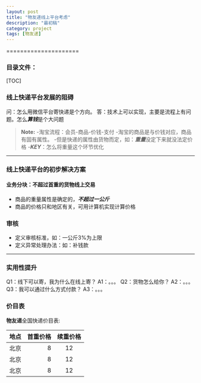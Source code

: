 ```yaml
---
layout: post
title: "物友递线上平台考虑"
description: "最初稿"
category: project 
tags: [物友递]
--- 
```

=====================
### 目录文件：

[TOC]

### 线上快递平台发展的阻碍
问：怎么用微信平台寄快递是个方向。
答：技术上可以实现，主要是流程上有问题。怎么***算钱***是个大问题
> **Note:**
> -淘宝流程：会员-商品-价钱-支付
> -淘宝的商品是与价钱对应，商品有固有属性。
> -但是快递的属性由货物而定，如：***重量***没定下来就没法定价格
> -***KEY***：怎么将重量这个环节优化


----------
### 线上快递平台的初步解决方案
#### 业务分块：不超过首重的货物线上交易
- 商品的重量属性是确定的，***不超过一公斤***
- 商品的价格只和地区有关，可用计算机实现计算价格

### 审核
- 定义审核标准，如：一公斤3%为上限
- 定义异常处理办法：如：补钱款

------------
### 实用性提升
Q1：线下可以寄，我为什么在线上寄？
A1：。。。
Q2：货物怎么给你？
A2：。。。
Q3：我可以通过什么方式付款？
A3：。。。


### 价目表

**物友递**全国快递价目表:

| 地点|首重价格 |续重价格  |
| :-------- | --------:| :--: |
| 北京|  8 |12|
| 北京|  8|12|
| 北京  |8| 12 |


